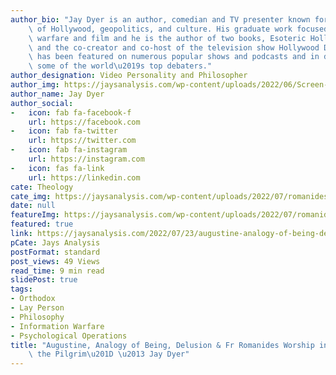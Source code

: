 ```yaml
---
author_bio: "Jay Dyer is an author, comedian and TV presenter known for his deep analysis\
    \ of Hollywood, geopolitics, and culture. His graduate work focused on psychological\
    \ warfare and film and he is the author of two books, Esoteric Hollywood 1 & 2\
    \ and the co-creator and co-host of the television show Hollywood Decoded. He\
    \ has been featured on numerous popular shows and podcasts and in debates with\
    \ some of the world\u2019s top debaters."
author_designation: Video Personality and Philosopher
author_img: https://jaysanalysis.com/wp-content/uploads/2022/06/Screen-Shot-2022-05-27-at-12.29.11-PM-600x562.png
author_name: Jay Dyer
author_social:
-   icon: fab fa-facebook-f
    url: https://facebook.com
-   icon: fab fa-twitter
    url: https://twitter.com
-   icon: fab fa-instagram
    url: https://instagram.com
-   icon: fas fa-link
    url: https://linkedin.com
cate: Theology
cate_img: https://jaysanalysis.com/wp-content/uploads/2022/07/romanides-florovsky-1-300x136.jpg
date: null
featureImg: https://jaysanalysis.com/wp-content/uploads/2022/07/romanides-florovsky-1-300x136.jpg
featured: true
link: https://jaysanalysis.com/2022/07/23/augustine-analogy-of-being-delusion-fr-romanides-worship-in-john-the-pilgrim-jay-dyer/
pCate: Jays Analysis
postFormat: standard
post_views: 49 Views
read_time: 9 min read
slidePost: true
tags:
- Orthodox
- Lay Person
- Philosophy
- Information Warfare
- Psychological Operations
title: "Augustine, Analogy of Being, Delusion & Fr Romanides Worship in \u201CJohn\
    \ the Pilgrim\u201D \u2013 Jay Dyer"
---
```


